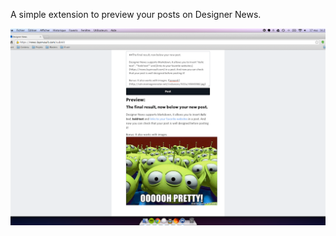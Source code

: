 A simple extension to preview your posts on Designer News.

<p align="center">
<img src="/ads/ad1.png">
</p>
